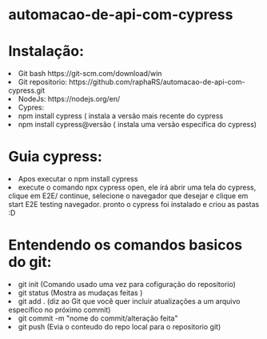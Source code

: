 # automacao-de-api-com-cypress

# Instalação:
<li>Git bash https://git-scm.com/download/win</li> 
<li>Git repositorio: https://github.com/raphaRS/automacao-de-api-com-cypress.git</li>
<li>NodeJs: https://nodejs.org/en/</li>
<li>Cypres:</li>
	<li>npm install cypress ( instala a versão mais recente do cypress
	<li>npm install cypress@versão ( instala uma versão especifica do cypress)

# Guia cypress:
 <li>Apos executar o npm install cypress
 <li>execute o comando npx cypress open, ele irá abrir uma tela do cypress, clique em E2E/
 continue, selecione o navegador que desejar e clique em start E2E  testing navegador.
 pronto o cypress foi instalado e criou as pastas :D

# Entendendo os comandos basicos do git:
<li>git init (Comando usado uma vez para cofiguração do repositorio)
<li>git status (Mostra as mudaças feitas )
<li>git add . (diz ao Git que você quer incluir atualizações a um arquivo específico no próximo commit)
<li>git commit -m "nome do commit/alteração feita"
<li>git push (Evia o conteudo do repo local para o repositorio git)
